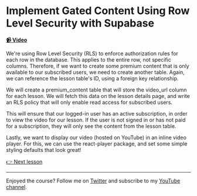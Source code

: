 # Implement Gated Content Using Row Level Security with Supabase

**[📹 Video](https://egghead.io/lessons/supabase-implement-gated-content-using-row-level-security-with-supabase)**

We're using Row Level Security (RLS) to enforce authorization rules for each row in the database. This applies to the entire row, not specific columns. Therefore, if we want to create some premium content that is only available to our subscribed users, we need to create another table. Again, we can reference the lesson table's ID, using a foreign key relationship.

We will create a premium_content table that will store the video_url column for each lesson. We will fetch this data on the lesson details page, and write an RLS policy that will only enable read access for subscribed users.

This will ensure that our logged-in user has an active subscription, in order to view the video for our lesson. If the user is not signed in or has not paid for a subscription, they will only see the content from the lesson table.

Lastly, we want to display our video (hosted on YouTube) in an inline video player. For this, we can use the react-player package, and set some simple styling defaults that look great!

[👉 Next lesson](/16-use-stripe-js-to-query-product-data-and-pre-render-with-next-js)

---

Enjoyed the course? Follow me on [Twitter](https://twitter.com/_dijonmusters) and subscribe to my [YouTube channel](https://www.youtube.com/channel/UCPitAIwktfCfcMR4kDWebDQ).
